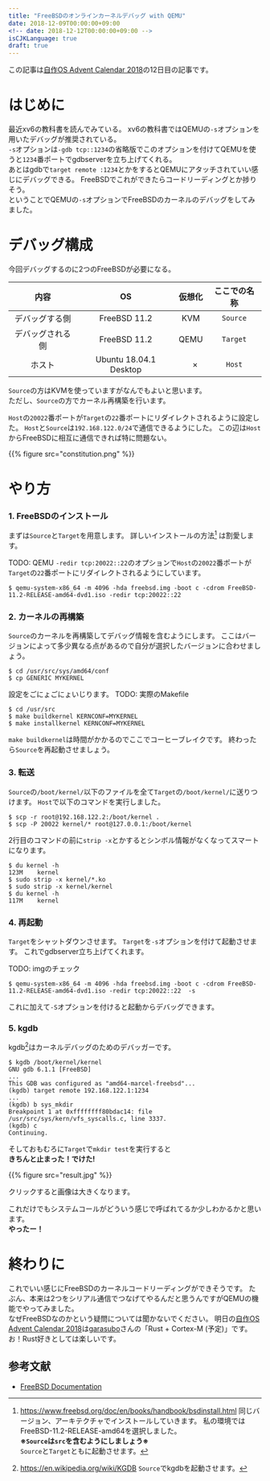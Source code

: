 ```yaml
---
title: "FreeBSDのオンラインカーネルデバッグ with QEMU"
date: 2018-12-09T00:00:00+09:00
<!-- date: 2018-12-12T00:00:00+09:00 -->
isCJKLanguage: true
draft: true
---
```


この記事は[自作OS Advent Calendar 2018](https://adventar.org/calendars/2915)の12日目の記事です。

# はじめに
最近xv6の教科書を読んでみている。
xv6の教科書ではQEMUの`-s`オプションを用いたデバッグが推奨されている。  
`-s`オプションは`-gdb tcp::1234`の省略版でこのオプションを付けてQEMUを使うと`1234`番ポートでgdbserverを立ち上げてくれる。  
あとはgdbで`target remote :1234`とかをするとQEMUにアタッチされていい感じにデバッグできる。
FreeBSDでこれができたらコードリーディングとか捗りそう。  
ということでQEMUの`-s`オプションでFreeBSDのカーネルのデバッグをしてみました。

# デバッグ構成
今回デバッグするのに2つのFreeBSDが必要になる。   

|    内容          | OS                     | 仮想化                    | ここでの名称 |
|:----------------:|:----------------------:|:-------------------------:|:------------:|
| デバッグする側   | FreeBSD 11.2           | KVM                       | `Source`     |
| デバッグされる側 | FreeBSD 11.2           | QEMU                      | `Target`     |
| ホスト           | Ubuntu 18.04.1 Desktop | &nbsp;&nbsp;&nbsp;&nbsp;× | `Host`       |

`Source`の方はKVMを使っていますがなんでもよいと思います。  
ただし、`Source`の方でカーネル再構築を行います。

`Host`の`20022`番ポートが`Target`の`22`番ポートにリダイレクトされるように設定した。
`Host`と`Source`は`192.168.122.0/24`で通信できるようにした。
この辺は`Host`からFreeBSDに相互に通信できれば特に問題ない。  

{{% figure src="constitution.png" %}}

# やり方
### 1. FreeBSDのインストール
まずは`Source`と`Target`を用意します。
詳しいインストールの方法[^bsdinstall] は割愛します。
[^bsdinstall]:https://www.freebsd.org/doc/en/books/handbook/bsdinstall.html
同じバージョン、アーキテクチャでインストールしていきます。
私の環境ではFreeBSD-11.2-RELEASE-amd64を選択しました。  
**※`Source`は`src`を含むようにしましょう※**  
`Source`と`Target`ともに起動させます。  

TODO: QEMU
`-redir tcp:20022::22`のオプションで`Host`の`20022`番ポートが`Target`の`22`番ポートにリダイレクトされるようにしています。
```
$ qemu-system-x86_64 -m 4096 -hda freebsd.img -boot c -cdrom FreeBSD-11.2-RELEASE-amd64-dvd1.iso -redir tcp:20022::22
```

### 2. カーネルの再構築
`Source`のカーネルを再構築してデバッグ情報を含むようにします。
ここはバージョンによって多少異なる点があるので自分が選択したバージョンに合わせましょう。
```
$ cd /usr/src/sys/amd64/conf
$ cp GENERIC MYKERNEL
```
設定をごにょごにょいじります。
TODO: 実際のMakefile
```
$ cd /usr/src
$ make buildkernel KERNCONF=MYKERNEL
$ make installkernel KERNCONF=MYKERNEL
```
`make buildkernel`は時間がかかるのでここでコーヒーブレイクです。
終わったら`Source`を再起動させましょう。

### 3. 転送
`Source`の`/boot/kernel/`以下のファイルを全て`Target`の`/boot/kernel/`に送りつけます。
`Host`で以下のコマンドを実行しました。

```
$ scp -r root@192.168.122.2:/boot/kernel .
$ scp -P 20022 kernel/* root@127.0.0.1:/boot/kernel
```

2行目のコマンドの前に`strip -x`とかするとシンボル情報がなくなってスマートになります。
```
$ du kernel -h
123M    kernel
$ sudo strip -x kernel/*.ko
$ sudo strip -x kernel/kernel
$ du kernel -h
117M    kernel
```

### 4. 再起動
`Target`をシャットダウンさせます。
`Target`を`-s`オプションを付けて起動させます。
これでgdbserver立ち上げてくれます。

TODO: imgのチェック
```
$ qemu-system-x86_64 -m 4096 -hda freebsd.img -boot c -cdrom FreeBSD-11.2-RELEASE-amd64-dvd1.iso -redir tcp:20022::22  -s
```
これに加えて`-S`オプションを付けると起動からデバッグできます。

### 5. kgdb
kgdb[^kgdb]はカーネルデバッグのためのデバッガーです。
[^kgdb]:https://en.wikipedia.org/wiki/KGDB
`Source`でkgdbを起動させます。

```
$ kgdb /boot/kernel/kernel
GNU gdb 6.1.1 [FreeBSD]
...
This GDB was configured as "amd64-marcel-freebsd"...
(kgdb) target remote 192.168.122.1:1234
...
(kgdb) b sys_mkdir
Breakpoint 1 at 0xffffffff80bdac14: file /usr/src/sys/kern/vfs_syscalls.c, line 3337.
(kgdb) c
Continuing.
```

そしておもむろに`Target`で`mkdir test`を実行すると  
**きちんと止まった！でけた!**

{{% figure src="result.jpg" %}}

クリックすると画像は大きくなります。

これだけでもシステムコールがどういう感じで呼ばれてるか少しわかるかと思います。  
**やったー！**


# 終わりに
これでいい感じにFreeBSDのカーネルコードリーディングができそうです。
たぶん、本来は2つをシリアル通信でつなげてやるんだと思うんですがQEMUの機能でやってみました。  
なぜFreeBSDなのかという疑問については聞かないでください。
明日の[自作OS Advent Calendar 2018](https://adventar.org/calendars/2915)は[garasubo](https://twitter.com/garasubo)さんの「Rust + Cortex-M (予定)」です。  
お！Rust好きとしては楽しいです。

## 参考文献
- [FreeBSD Documentation](https://www.freebsd.org/doc/en/books/developers-handbook/kerneldebug-online-gdb.html)
